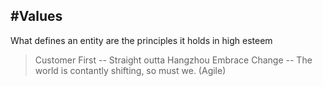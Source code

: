 #Values
----------------------------------------------------------------------------------------------------
What defines an entity are the principles it holds in high esteem


> Customer First -- Straight outta Hangzhou 
> Embrace Change -- The world is contantly shifting, so must we. (Agile)
